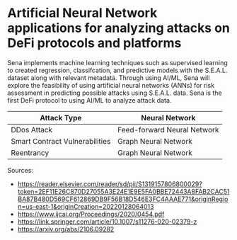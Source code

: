 # Artificial Neural Network applications for analyzing attacks on DeFi protocols and platforms

Sena implements machine learning techniques such as supervised learning to created regression, classifcation, and predictive models with the S.E.A.L. dataset along with relevant metadata. Through using AI/ML, Sena will explore the feasibility of using artificial neural networks (ANNs) for risk assessment in predicting possible attacks using S.E.A.L. data. Sena is the first DeFi protocol to using AI/ML to analyze attack data.

|  Attack Type  | Neural Network |
| ------------- | -------------- |
|  DDos Attack  | Feed-forward Neural Network   |
| Smart Contract Vulnerabilities  | Graph Neural Network   |
| Reentrancy    | Graph Neural Network |


Sources:
- https://reader.elsevier.com/reader/sd/pii/S1319157806800029?token=2EF11E26C870D27055A3E24E1E9E5FA0BBE72443A8FAB2CAC51BA87B480D569CF612869DB9F56B18D546E3FC4AAAE771&originRegion=us-east-1&originCreation=20220128064013
- https://www.ijcai.org/Proceedings/2020/0454.pdf
- https://link.springer.com/article/10.1007/s11276-020-02379-z
- https://arxiv.org/abs/2106.09282
